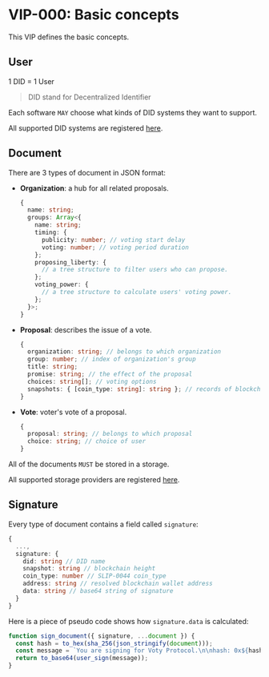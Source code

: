 # VIP-000: Basic concepts

This VIP defines the basic concepts.

## User

1 DID = 1 User

> DID stand for Decentralized Identifier

Each software `MAY` choose what kinds of DID systems they want to support.

All supported DID systems are registered [here](/vips/VIP-001.md).

## Document

There are 3 types of document in JSON format:

- **Organization**: a hub for all related proposals.

  ```ts
  {
    name: string;
    groups: Array<{
      name: string;
      timing: {
        publicity: number; // voting start delay
        voting: number; // voting period duration
      };
      proposing_liberty: {
        // a tree structure to filter users who can propose.
      };
      voting_power: {
        // a tree structure to calculate users' voting power.
      };
    }>;
  }
  ```

- **Proposal**: describes the issue of a vote.

  ```ts
  {
    organization: string; // belongs to which organization
    group: number; // index of organization's group
    title: string;
    promise: string; // the effect of the proposal
    choices: string[]; // voting options
    snapshots: { [coin_type: string]: string }; // records of blockchains' height
  }
  ```

- **Vote**: voter's vote of a proposal.

  ```ts
  {
    proposal: string; // belongs to which proposal
    choice: string; // choice of user
  }
  ```

All of the documents `MUST` be stored in a storage.

All supported storage providers are registered [here](/vips/VIP-002.md).

## Signature

Every type of document contains a field called `signature`:

```ts
{
  ...,
  signature: {
    did: string // DID name
    snapshot: string // blockchain height
    coin_type: number // SLIP-0044 coin_type
    address: string // resolved blockchain wallet address
    data: string // base64 string of signature
  }
}
```

Here is a piece of pseudo code shows how `signature.data` is calculated:

```ts
function sign_document({ signature, ...document }) {
  const hash = to_hex(sha_256(json_stringify(document)));
  const message = `You are signing for Voty Protocol.\n\nhash: 0x${hash}`;
  return to_base64(user_sign(message));
}
```
